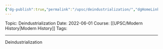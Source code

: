 ```yaml
---
{"dg-publish":true,"permalink":"/upsc/deindustrialization/","dgHomeLink":true,"dgPassFrontmatter":false}
---
```


Topic: Deindustrialization
Date: 2022-06-01
Course: [[UPSC/Modern History|Modern History]]
Tags: 

---



Deindustrialization